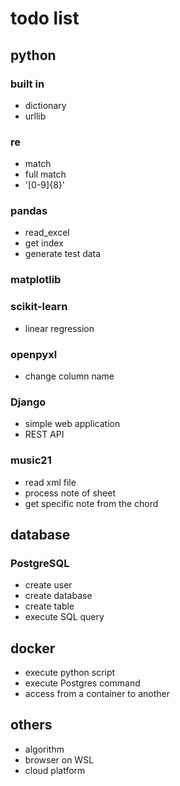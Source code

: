 # todo list
## python
### built in
- dictionary
- urllib
### re
- match
- full match
- '[0-9]{8}'
### pandas
- read_excel
- get index
- generate test data
### matplotlib
### scikit-learn
- linear regression
### openpyxl
- change column name
### Django
- simple web application
- REST API
### music21
- read xml file
- process note of sheet
- get specific note from the chord
## database
### PostgreSQL
- create user
- create database
- create table
- execute SQL query
## docker
- execute python script
- execute Postgres command
- access from a container to another
## others
- algorithm
- browser on WSL
- cloud platform
